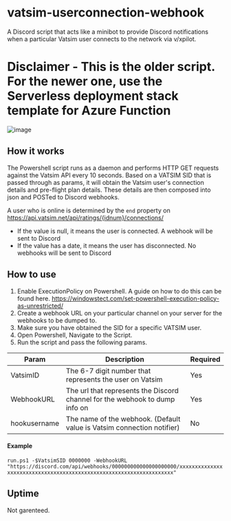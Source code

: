 # vatsim-userconnection-webhook
A Discord script that acts like a minibot to provide Discord notifications when a particular Vatsim user connects to the network via v/xpilot.

# Disclaimer - This is the older script. For the newer one, use the Serverless deployment stack template for Azure Function

![image](https://user-images.githubusercontent.com/67497646/182026836-846b1555-729d-4b95-aa9f-19be65d63a74.png)

## How it works

The Powershell script runs as a daemon and performs HTTP GET requests against the Vatsim API every 10 seconds. Based on a VATSIM SID that is passed through as params, it will obtain the Vatsim user's connection details and pre-flight plan details. These details are then composed into json and POSTed to Discord webhooks. 

A user who is online is determined by the `end` property on https://api.vatsim.net/api/ratings/{idnum}/connections/
- If the value is null, it means the user is connected. A webhook will be sent to Discord
- If the value has a date, it means the user has disconnected. No webhooks will be sent to Discord

## How to use
1. Enable ExecutionPolicy on Powershell. A guide on how to do this can be found here. https://windowstect.com/set-powershell-execution-policy-as-unrestricted/
2. Create a webhook URL on your particular channel on your server for the webhooks to be dumped to.
3. Make sure you have obtained the SID for a specific VATSIM user.
4. Open Powershell, Navigate to the Script.
5. Run the script and pass the following params.

| Param        | Description                                                                 | Required |
|--------------|-----------------------------------------------------------------------------|----------|
| VatsimID     | The 6-7 digit number that represents the user on Vatsim                     | Yes      |
| WebhookURL   | The url that represents the Discord channel for the webhook to dump info on | Yes      |
| hookusername | The name of the webhook. (Default value is Vatsim connection notifier)      | No       |

#### Example

`run.ps1 -$VatsimSID 0000000 -WebhookURL "https://discord.com/api/webhooks/000000000000000000000/xxxxxxxxxxxxxxxxxxxxxxxxxxxxxxxxxxxxxxxxxxxxxxxxxxxxxxxxxxxxxxxxxxxx"`

## Uptime

Not garenteed.

